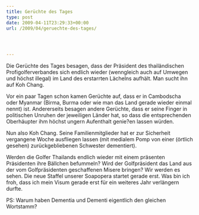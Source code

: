 ```yaml
---
title: Gerüchte des Tages
type: post
date: 2009-04-11T23:29:33+00:00
url: /2009/04/geruechte-des-tages/




---
```

Die Gerüchte des Tages besagen, dass der Präsident des thailändischen Profigolferverbandes sich endlich wieder (wenngleich auch auf Umwegen und höchst illegal) im Land des erstarrten Lächelns aufhält. Man sucht ihn auf Koh Chang.

Vor ein paar Tagen schon kamen Gerüchte auf, dass er in Cambodscha oder Myanmar (Birma, Burma oder wie man das Land gerade wieder einmal nennt) ist. Andererseits besagen andere Gerüchte, dass er seine Finger in politischen Unruhen der jeweiligen Länder hat, so dass die entsprechenden Oberhäupter ihm höchst ungern Aufenthalt genie?en lassen würden.

Nun also Koh Chang. Seine Familienmitglieder hat er zur Sicherheit vergangene Woche ausfliegen lassen (mit medialem Pomp von einer (örtlich gesehen) zurückgebliebenen Schwester dementiert).

Werden die Golfer Thailands endlich wieder mit einem präsenten Präsidenten ihre Bällchen befummeln? Wird der Golfpräsident das Land aus der vom Golfpräsidenten geschaffenen Misere bringen? Wir werden es sehen. Die neue Staffel unserer Soapopera startet gerade erst. Was bin ich froh, dass ich mein Visum gerade erst für ein weiteres Jahr verlängern durfte.

PS: Warum haben Dementia und Dementi eigentlich den gleichen Wortstamm?
